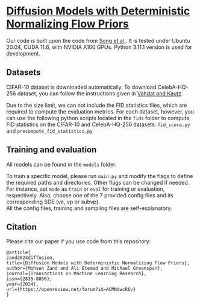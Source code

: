 # [Diffusion Models with Deterministic Normalizing Flow Priors](https://openreview.net/forum?id=ACMNVwcR6v)

Our code is built upon the code from [Song et al.](https://github.com/yang-song/score_sde_pytorch). 
It is tested under Ubuntu 20.04, CUDA 11.6, with NVIDIA A100 GPUs. Python 3.11.1 version is used for development. 

## Datasets
CIFAR-10 dataset is downloaded automatically.
To download CelebA-HQ-256 dataset, you can follow the instructions given in [Vahdat and Kautz](https://github.com/NVlabs/NVAE). 

Due to the size limit, we can not include the FID statistics files, which are required to compute the evaluation metrics. For each dataset, however, you can use the following python scripts located in the `fids` folder to compute FID statistics on the CIFAR-10 and CelebA-HQ-256 datasets: `fid_score.py` and `precompute_fid_statistics.py`

## Training and evaluation
All models can be found in the `models` folder. 

To train a specific model, please run `main.py` and modify the flags to define the required paths and directories. Other flags can be changed if needed. 
For instance, set `mode` as `train` or `eval` for training or evaluation, respectively. 
Also, choose one of the 7 provided config files and its corresponding SDE (ve, vp or subvp).  
All the config files, training and sampling files are self-explanatory. 


## Citation
Please cite our paper if you use code from this repository:
```
@article{
zand2024diffusion,
title={Diffusion Models with Deterministic Normalizing Flow Priors},
author={Mohsen Zand and Ali Etemad and Michael Greenspan},
journal={Transactions on Machine Learning Research},
issn={2835-8856},
year={2024},
url={https://openreview.net/forum?id=ACMNVwcR6v}
}
```
